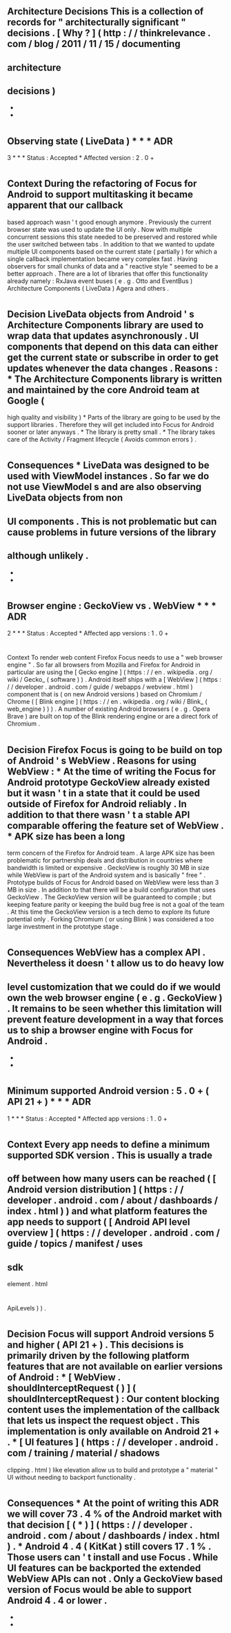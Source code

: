 #
Architecture
Decisions
This
is
a
collection
of
records
for
"
architecturally
significant
"
decisions
.
[
Why
?
]
(
http
:
/
/
thinkrelevance
.
com
/
blog
/
2011
/
11
/
15
/
documenting
-
architecture
-
decisions
)
-
-
-
#
#
Observing
state
(
LiveData
)
*
*
*
ADR
-
3
*
*
*
Status
:
Accepted
*
Affected
version
:
2
.
0
+
#
#
#
Context
During
the
refactoring
of
Focus
for
Android
to
support
multitasking
it
became
apparent
that
our
callback
-
based
approach
wasn
'
t
good
enough
anymore
.
Previously
the
current
browser
state
was
used
to
update
the
UI
only
.
Now
with
multiple
concurrent
sessions
this
state
needed
to
be
preserved
and
restored
while
the
user
switched
between
tabs
.
In
addition
to
that
we
wanted
to
update
multiple
UI
components
based
on
the
current
state
(
partially
)
for
which
a
single
callback
implementation
became
very
complex
fast
.
Having
observers
for
small
chunks
of
data
and
a
"
reactive
style
"
seemed
to
be
a
better
approach
.
There
are
a
lot
of
libraries
that
offer
this
functionality
already
namely
:
RxJava
event
buses
(
e
.
g
.
Otto
and
EventBus
)
Architecture
Components
(
LiveData
)
Agera
and
others
.
#
#
#
Decision
LiveData
objects
from
Android
'
s
Architecture
Components
library
are
used
to
wrap
data
that
updates
asynchronously
.
UI
components
that
depend
on
this
data
can
either
get
the
current
state
or
subscribe
in
order
to
get
updates
whenever
the
data
changes
.
Reasons
:
*
The
Architecture
Components
library
is
written
and
maintained
by
the
core
Android
team
at
Google
(
-
>
high
quality
and
visibility
)
*
Parts
of
the
library
are
going
to
be
used
by
the
support
libraries
.
Therefore
they
will
get
included
into
Focus
for
Android
sooner
or
later
anyways
.
*
The
library
is
pretty
small
.
*
The
library
takes
care
of
the
Activity
/
Fragment
lifecycle
(
Avoids
common
errors
)
.
#
#
#
Consequences
*
LiveData
was
designed
to
be
used
with
ViewModel
instances
.
So
far
we
do
not
use
ViewModel
s
and
are
also
observing
LiveData
objects
from
non
-
UI
components
.
This
is
not
problematic
but
can
cause
problems
in
future
versions
of
the
library
-
although
unlikely
.
-
-
-
#
#
Browser
engine
:
GeckoView
vs
.
WebView
*
*
*
ADR
-
2
*
*
*
Status
:
Accepted
*
Affected
app
versions
:
1
.
0
+
#
#
#
Context
To
render
web
content
Firefox
Focus
needs
to
use
a
"
web
browser
engine
"
.
So
far
all
browsers
from
Mozilla
and
Firefox
for
Android
in
particular
are
using
the
[
Gecko
engine
]
(
https
:
/
/
en
.
wikipedia
.
org
/
wiki
/
Gecko_
(
software
)
)
.
Android
itself
ships
with
a
[
WebView
]
(
https
:
/
/
developer
.
android
.
com
/
guide
/
webapps
/
webview
.
html
)
component
that
is
(
on
new
Android
versions
)
based
on
Chromium
/
Chrome
(
[
Blink
engine
]
(
https
:
/
/
en
.
wikipedia
.
org
/
wiki
/
Blink_
(
web_engine
)
)
)
.
A
number
of
existing
Android
browsers
(
e
.
g
.
Opera
Brave
)
are
built
on
top
of
the
Blink
rendering
engine
or
are
a
direct
fork
of
Chromium
.
#
#
#
Decision
Firefox
Focus
is
going
to
be
build
on
top
of
Android
'
s
WebView
.
Reasons
for
using
WebView
:
*
At
the
time
of
writing
the
Focus
for
Android
prototype
GeckoView
already
existed
but
it
wasn
'
t
in
a
state
that
it
could
be
used
outside
of
Firefox
for
Android
reliably
.
In
addition
to
that
there
wasn
'
t
a
stable
API
comparable
offering
the
feature
set
of
WebView
.
*
APK
size
has
been
a
long
-
term
concern
of
the
Firefox
for
Android
team
.
A
large
APK
size
has
been
problematic
for
partnership
deals
and
distribution
in
countries
where
bandwidth
is
limited
or
expensive
.
GeckoView
is
roughly
30
MB
in
size
while
WebView
is
part
of
the
Android
system
and
is
basically
"
free
"
.
Prototype
builds
of
Focus
for
Android
based
on
WebView
were
less
than
3
MB
in
size
.
In
addition
to
that
there
will
be
a
build
configuration
that
uses
GeckoView
.
The
GeckoView
version
will
be
guaranteed
to
compile
;
but
keeping
feature
parity
or
keeping
the
build
bug
free
is
not
a
goal
of
the
team
.
At
this
time
the
GeckoView
version
is
a
tech
demo
to
explore
its
future
potential
only
.
Forking
Chromium
(
or
using
Blink
)
was
considered
a
too
large
investment
in
the
prototype
stage
.
#
#
#
Consequences
WebView
has
a
complex
API
.
Nevertheless
it
doesn
'
t
allow
us
to
do
heavy
low
-
level
customization
that
we
could
do
if
we
would
own
the
web
browser
engine
(
e
.
g
.
GeckoView
)
.
It
remains
to
be
seen
whether
this
limitation
will
prevent
feature
development
in
a
way
that
forces
us
to
ship
a
browser
engine
with
Focus
for
Android
.
-
-
-
#
#
Minimum
supported
Android
version
:
5
.
0
+
(
API
21
+
)
*
*
*
ADR
-
1
*
*
*
Status
:
Accepted
*
Affected
app
versions
:
1
.
0
+
#
#
#
Context
Every
app
needs
to
define
a
minimum
supported
SDK
version
.
This
is
usually
a
trade
-
off
between
how
many
users
can
be
reached
(
[
Android
version
distribution
]
(
https
:
/
/
developer
.
android
.
com
/
about
/
dashboards
/
index
.
html
)
)
and
what
platform
features
the
app
needs
to
support
(
[
Android
API
level
overview
]
(
https
:
/
/
developer
.
android
.
com
/
guide
/
topics
/
manifest
/
uses
-
sdk
-
element
.
html
#
ApiLevels
)
)
.
#
#
#
Decision
Focus
will
support
Android
versions
5
and
higher
(
API
21
+
)
.
This
decisions
is
primarily
driven
by
the
following
platform
features
that
are
not
available
on
earlier
versions
of
Android
:
*
[
WebView
.
shouldInterceptRequest
(
)
]
(
shouldInterceptRequest
)
:
Our
content
blocking
content
uses
the
implementation
of
the
callback
that
lets
us
inspect
the
request
object
.
This
implementation
is
only
available
on
Android
21
+
.
*
[
UI
features
]
(
https
:
/
/
developer
.
android
.
com
/
training
/
material
/
shadows
-
clipping
.
html
)
like
elevation
allow
us
to
build
and
prototype
a
"
material
"
UI
without
needing
to
backport
functionality
.
#
#
#
Consequences
*
At
the
point
of
writing
this
ADR
we
will
cover
73
.
4
%
of
the
Android
market
with
that
decision
[
(
*
)
]
(
https
:
/
/
developer
.
android
.
com
/
about
/
dashboards
/
index
.
html
)
.
*
Android
4
.
4
(
KitKat
)
still
covers
17
.
1
%
.
Those
users
can
'
t
install
and
use
Focus
.
While
UI
features
can
be
backported
the
extended
WebView
APIs
can
not
.
Only
a
GeckoView
based
version
of
Focus
would
be
able
to
support
Android
4
.
4
or
lower
.
-
-
-
